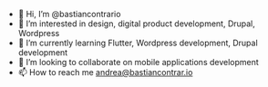 - 👋 Hi, I’m @bastiancontrario
- 👀 I’m interested in design, digital product development, Drupal, Wordpress
- 🌱 I’m currently learning Flutter, Wordpress development, Drupal development
- 💞️ I’m looking to collaborate on mobile applications development
- 📫 How to reach me andrea@bastiancontrar.io

<!---
bastiancontrario/bastiancontrario is a ✨ special ✨ repository because its `README.md` (this file) appears on your GitHub profile.
You can click the Preview link to take a look at your changes.
--->
